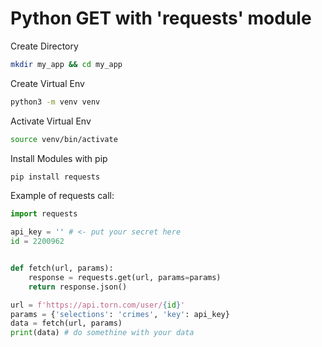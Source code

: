 # Python GET with 'requests' module

Create Directory

```bash
mkdir my_app && cd my_app
```

Create Virtual Env

```bash
python3 -m venv venv
```

Activate Virtual Env

```bash
source venv/bin/activate
```

Install Modules with pip

```bash
pip install requests
```

Example of requests call:

```python
import requests

api_key = '' # <- put your secret here
id = 2200962


def fetch(url, params):
    response = requests.get(url, params=params)
    return response.json()

url = f'https://api.torn.com/user/{id}'
params = {'selections': 'crimes', 'key': api_key}
data = fetch(url, params)
print(data) # do somethine with your data
```
